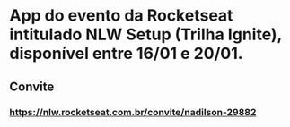 # App do evento da Rocketseat intitulado NLW Setup (Trilha Ignite), disponível entre 16/01 e 20/01.

## Convite

### <https://nlw.rocketseat.com.br/convite/nadilson-29882>
